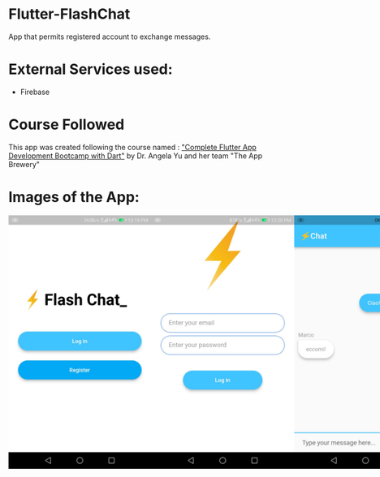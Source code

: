 # Flutter-FlashChat
 App that permits registered account to exchange messages.
 
# External Services used:
 - Firebase

# Course Followed
This app was created following the course named : <a href="https://www.udemy.com/course/flutter-bootcamp-with-dart/">"Complete Flutter App Development Bootcamp with Dart"</a> by Dr. Angela Yu and her team "The App Brewery"

# Images of the App:
<div style="display: flex;">
   <img src="https://github.com/Simonotos/Flutter-FlashChat/blob/main/appImages/1.jpg" width="300" height="500">
   <img src="https://github.com/Simonotos/Flutter-FlashChat/blob/main/appImages/2.jpg" width="300" height="500">
   <img src="https://github.com/Simonotos/Flutter-FlashChat/blob/main/appImages/3.jpg" width="300" height="500">
</div>

